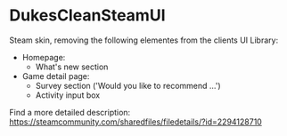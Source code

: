 # DukesCleanSteamUI
Steam skin, removing the following elementes from the clients UI
Library:
- Homepage:
  - What's new section
- Game detail page:
  - Survey section ('Would you like to recommend ...')
  - Activity input box
  
Find a more detailed description: https://steamcommunity.com/sharedfiles/filedetails/?id=2294128710
